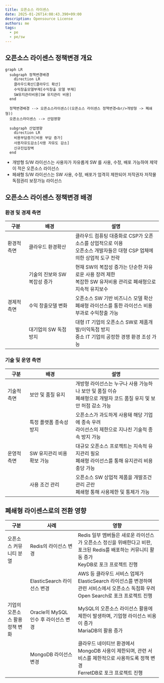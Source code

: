 ```yaml
---
title: 오픈소스 라이센스
date: 2025-01-26T14:08:43.390+09:00
description: Opensource License
authors: me
tags:
  - pe
  - pe/sw
---
```


## 오픈소스 라이센스 정책변경 개요

```mermaid
graph LR
  subgraph 정책변경배경
    direction LR
    클라우드확산[클라우드 확산]
    수익창출모델부재[수익창출 모델 부재]
    SW유지관리비용[SW 유지관리 비용]
  end

  정책변경배경 --> 오픈소스라이센스((오픈소스 라이센스 정책변경<br/>개방형 -> 폐쇄형))
  오픈소스라이센스 --> 산업영향

  subgraph 산업영향
    direction LR
    비용부담증가[비용 부담 증가]
    사용자유도감소[사용 자유도 감소]
    신규진입장벽
  end
```

- 개방형 S/W 라이선스는 사용자가 자유롭게 SW 를 사용, 수정, 배포 가능하여 제약이 적은 오픈소스 라이선스
- 페쇄형 S/W 라이선스는 SW 사용, 수정, 배포가 엄격히 제한되어 저작권자 저작물 독점권리 보장가능 라이선스

## 오픈소스 라이센스 정책변경 배경

### 환경 및 경제 측면

| 구분 | 배경 | 설명 |
| --- | --- | --- |
| 환경적 측면 | 클라우드 환경확산 | 클라우드 컴퓨팅 대중화로 CSP가 오픈소스를 상업적으로 이용<br/>오픈소스 개발자들은 대형 CSP 업체에 의한 상업적 도구 전략 |
| | 기술의 진보와 SW 복잡성 증가 | 현재 SW의 복잡성 증가는 단순한 자유로운 사용 장려 제한<br/>복잡한 SW 유저비용 관리로 폐쇄형으로 지속적 유지보수 |
| 경제적 측면 | 수익 창출모델 변화 | 오픈소스 SW 기반 비즈니스 모델 확산<br/>폐쇄형 라이선스를 통한 라이선스 비용부과로 수익창출 가능 |
| | 대기업의 SW 독점 방지 | 대형 IT 기업의 오픈소스 SW로 제품개발/이익독점 방지<br/>중소 IT 기업의 공정한 경쟁 환경 조성 가능 |

### 기술 및 운영 측면

| 구분 | 배경 | 설명 |
| --- | --- | --- |
| 기술적 측면 | 보안 및 품질 유지 | 개방형 라이선스는 누구나 사용 가능하나 보안 및 품질 이슈<br/>폐쇄형으로 개발자 코드 품질 유지 및 보안 허점 감소 가능 |
| | 특정 플랫폼 종속성 방지 | 오픈소스가 과도하게 사용돼 해당 기업에 종속 우려<br/>라이선스의 제한으로 지나친 기술적 종속 방지 가능 |
| 운영적 측면 | SW 유지관리 비용 확보 가능 | 대규모 오픈소스 프로젝트는 지속적 유지관리 필요<br/>폐쇄형 라이선스를 통해 유지관리 비용 충당 가능 |
| | 사용 조건 관리 | 오픈소스 SW 상업적 제품을 개발조건 관리 곤란<br/>폐쇄형 통해 사용제한 및 통제가 가능 |

## 폐쇄형 라이센스로의 전환 영향

| 구분 | 사례 | 영향 |
| --- | --- | --- |
| 오픈소스 커뮤니티 분열 | Redis의 라이선스 변경 | Redis 일부 멤버들은 새로운 라이선스가 오픈소스 정신을 위배한다고 비판, 포크된 Redis를 배포하는 커뮤니티 활동 증가<br/>KeyDB로 포크 프로젝트 진행 |
| | ElasticSearch 라이선스 변경 | AWS 등 클라우드 서비스 업체가 ElasticSearch 라이선스를 변경하며 관련 서비스에서 오픈소스 독점화 우려<br/>Open Search로 포크 프로젝트 진행 |
| 기업의 오픈소스 활용 정책 변화 | Oracle의 MySQL 인수 후 라이선스 변경 | MySQL의 오픈소스 라이선스 활용에 제한이 발생하며, 기업형 라이선스 비용이 증가<br/>MariaDB의 활용 증가 |
| | MongoDB 라이선스 변경 | 클라우드 네이티브 환경에서 MongoDB 사용이 제한되며, 관련 서비스를 제한적으로 사용하도록 정책 변경<br/>FerretDB로 포크 프로젝트 진행 |
